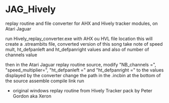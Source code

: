 # JAG_Hively
replay routine and file converter for AHX and Hively tracker modules, on Atari Jaguar

run Hively_replay_converter.exe with AHX ou HVL file location
this will create a .streambits file, converted version of this song
take note of speed mult, ht_defpanleft and ht_defpanright values
and also of number of channels value

then in the Atari Jaguar replay routine source, modify "NB_channels =", "speed_multiplier=", "ht_defpanleft =" and "ht_defpanright =" to the values displayed by the converter
change the path in the .incbin at the bottom of the source
assemble compile link
run



- original windows replay routine from Hively Tracker pack by Peter Gordon aka Xeron
